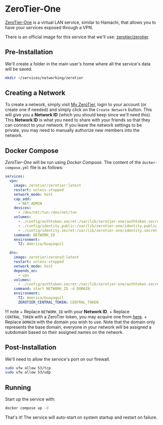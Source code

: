 # ZeroTier-One

[ZeroTier-One](https://www.zerotier.com/) is a virtual LAN service, similar to Hamachi, that allows you to have your services exposed through a VPN.

There is an official image for this service that we'll use: [zerotier/zerotier](https://hub.docker.com/r/zerotier/zerotier).

## Pre-Installation

We'll create a folder in the main user's home where all the service's data will be saved.

```bash
mkdir ~/services/networking/zerotier
```

## Creating a Network

To create a network, simply visit [My ZeroTier](https://my.zerotier.com/), login to your account (or create one if needed) and simply click on the `Create Network` button. This will give you a **Network ID** (which you should keep since we'll need this). This **Network ID** is what you need to share with your friends so that they can connect to your network. If you leave the network settings to be private, you may need to manually authorize new members into the network.

## Docker Compose

*ZeroTier-One* will be run using *Docker Compose*. The content of the `docker-compose.yml` file is as follows:

```yaml
services:
  vpn:
    image: zerotier/zerotier:latest
    restart: unless-stopped
    network_mode: host
    cap_add:
      - NET_ADMIN
    devices:
      - /dev/net/tun:/dev/net/tun
    volumes:
      - ./config/authtoken.secret:/var/lib/zerotier-one/authtoken.secret
      - ./config/identity.public:/var/lib/zerotier-one/identity.public
      - ./config/identity.secret:/var/lib/zerotier-one/identity.secret
    command: NETWORK_ID
    environment:
      TZ: America/Guayaquil

  dns:
    image: zerotier/zeronsd:latest
    restart: unless-stopped
    network_mode: host
    depends_on:
      - vpn
    volumes:
      - ./config/authtoken.secret:/var/lib/zerotier-one/authtoken.secret:ro
    command: start NETWORK_ID -d DOMAIN
    environment:
      TZ: America/Guayaquil
      ZEROTIER_CENTRAL_TOKEN: CENTRAL_TOKEN
```

!!! note
    + Replace `NETWORK_ID` with your **Network ID**.
    + Replace `CENTRAL_TOKEN` with a ZeroTier token, you may acquire one from [here](https://my.zerotier.com/account).
    + Replace `DOMAIN` with the domain you wish to use. Note that the domain only represents the base domain, everyone in your network will be assigned a subdomain based on their assigned names on the network.

## Post-Installation

We'll need to allow the service's port on our firewall.

```bash
sudo ufw allow 53/tcp
sudo ufw allow 53/udp
```

## Running

Start up the service with:

```bash
docker compose up -d
```

That's it! The service will auto-start on system startup and restart on failure.
